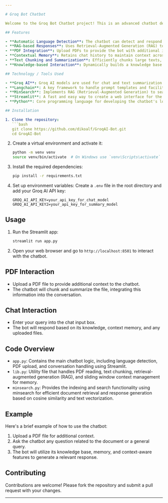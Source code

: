 ```yaml
---

# Groq Bot Chatbot

Welcome to the Groq Bot Chatbot project! This is an advanced chatbot designed to provide intelligent, contextually aware responses. It leverages Groq AI's models for both conversational interaction and summarization, supports multiple languages, and allows PDF content integration for enhanced knowledge-based responses.

## Features

- **Automatic Language Detection**: The chatbot can detect and respond in the user's language, making interactions more seamless and user-friendly.
- **RAG-based Responses**: Uses Retrieval-Augmented Generation (RAG) to reference previously provided information and combine it with user queries for more accurate responses.
- **PDF Integration**: Upload PDFs to provide the bot with additional information. It processes, summarizes, and uses the content to answer user queries.
- **Contextual Memory**: Retains chat history to maintain context across longer interactions, improving response relevance over time.
- **Text Chunking and Summarization**: Efficiently chunks large texts, including PDFs, and generates concise summaries.
- **Knowledge-based Interaction**: Dynamically builds a knowledge base using PDF contents and conversation history, enabling contextually aware responses based on past interactions.

## Technology / Tools Used

- **Groq AI**: Groq AI models are used for chat and text summarization (LLama 3 for chat and Gemma 2 for summarization).
- **Langchain**: A key framework to handle prompt templates and facilitate integration with language models.
- **MinSearch**: Implements RAG (Retrieval-Augmented Generation) to search through knowledge base to generate intelligent responses.
- **Streamlit**: A fast and easy way to create a web interface for the chatbot.
- **Python**: Core programming language for developing the chatbot's logic and functionalities.

## Installation

1. Clone the repository:
   ```bash
   git clone https://github.com/dikoalf/GroqAI-Bot.git
   cd GroqAI-Bot
   ```

2. Create a virtual environment and activate it:
   ```bash
   python -m venv venv
   source venv/bin/activate  # On Windows use `venv\Scripts\activate`
   ```

3. Install the required dependencies:
   ```bash
   pip install -r requirements.txt
   ```

4. Set up environment variables:
   Create a `.env` file in the root directory and add your Groq AI API key:
   ```plaintext
   GROQ_AI_API_KEY=your_api_key_for_chat_model
   GROQ_AI_API_KEY2=your_api_key_for_summary_model
   ```

## Usage

1. Run the Streamlit app:
   ```bash
   streamlit run app.py
   ```

2. Open your web browser and go to `http://localhost:8501` to interact with the chatbot.

## PDF Interaction

- Upload a PDF file to provide additional context to the chatbot.
- The chatbot will chunk and summarize the file, integrating this information into the conversation.

## Chat Interaction

- Enter your query into the chat input box.
- The bot will respond based on its knowledge, context memory, and any uploaded files.

## Code Overview

- `app.py`: Contains the main chatbot logic, including language detection, PDF upload, and conversation handling using Streamlit.
- `lib.py`: Utility file that handles PDF reading, text chunking, retrieval-augmented generation (RAG), and sliding window context management for memory.
- `minsearch.py`: Provides the indexing and search functionality using minsearch for efficient document retrieval and response generation based on cosine similarity and text vectorization.

## Example

Here's a brief example of how to use the chatbot:

1. Upload a PDF file for additional context.
2. Ask the chatbot any question related to the document or a general query.
3. The bot will utilize its knowledge base, memory, and context-aware features to generate a relevant response.

## Contributing

Contributions are welcome! Please fork the repository and submit a pull request with your changes.

---
```

